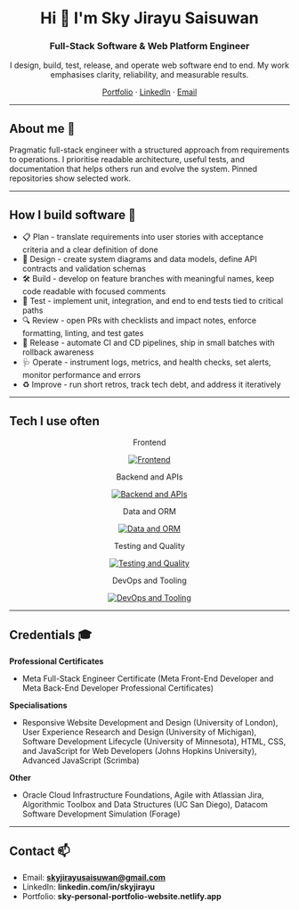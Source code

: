 <h1 align="center">Hi 👋 I'm Sky Jirayu Saisuwan</h1>
<h3 align="center">Full-Stack Software & Web Platform Engineer</h3>

<p align="center">
I design, build, test, release, and operate web software end to end. My work emphasises clarity, reliability, and measurable results.
</p>

<p align="center">
  <a href="https://sky-personal-portfolio-website.netlify.app">Portfolio</a> ·
  <a href="https://www.linkedin.com/in/skyjirayu">LinkedIn</a> ·
  <a href="mailto:skyjirayusaisuwan@gmail.com">Email</a>
</p>

---

## About me 👤

Pragmatic full-stack engineer with a structured approach from requirements to operations. I prioritise readable architecture, useful tests, and documentation that helps others run and evolve the system. Pinned repositories show selected work.

---

## How I build software 🧭

- 📋 Plan - translate requirements into user stories with acceptance criteria and a clear definition of done
- 🧱 Design - create system diagrams and data models, define API contracts and validation schemas
- 🛠️ Build - develop on feature branches with meaningful names, keep code readable with focused comments
- 🧪 Test - implement unit, integration, and end to end tests tied to critical paths
- 🔍 Review - open PRs with checklists and impact notes, enforce formatting, linting, and test gates
- 🚀 Release - automate CI and CD pipelines, ship in small batches with rollback awareness
- 🩺 Operate - instrument logs, metrics, and health checks, set alerts, monitor performance and errors
- ♻️ Improve - run short retros, track tech debt, and address it iteratively

---

## Tech I use often

<p align="center">Frontend</p>
<p align="center">
  <a href="https://github.com/LelouchFR/skill-icons#icons-list">
    <img
      src="https://go-skill-icons.vercel.app/api/icons?i=html,css,js,typescript,react,nextjs,vue,nuxtjs,redux,tailwindcss,sass,bootstrap,vite,framer&theme=dark&titles=true"
      alt="Frontend"
    />
  </a>
</p>

<p align="center">Backend and APIs</p>
<p align="center">
  <a href="https://github.com/LelouchFR/skill-icons#icons-list">
    <img
      src="https://go-skill-icons.vercel.app/api/icons?i=nodejs,expressjs,python,fastapi,postman,chatgpt&theme=dark&titles=true"
      alt="Backend and APIs"
    />
  </a>
</p>

<p align="center">Data and ORM</p>
<p align="center">
  <a href="https://github.com/LelouchFR/skill-icons#icons-list">
    <img
      src="https://go-skill-icons.vercel.app/api/icons?i=postgresql,mysql,mongodb,prisma,redis&theme=dark&titles=true"
      alt="Data and ORM"
    />
  </a>
</p>

<p align="center">Testing and Quality</p>
<p align="center">
  <a href="https://github.com/LelouchFR/skill-icons#icons-list">
    <img
      src="https://go-skill-icons.vercel.app/api/icons?i=jest,vitest,playwright,testinglibrary&theme=dark&titles=true"
      alt="Testing and Quality"
    />
  </a>
</p>

<p align="center">DevOps and Tooling</p>
<p align="center">
  <a href="https://github.com/LelouchFR/skill-icons#icons-list">
    <img
      src="https://go-skill-icons.vercel.app/api/icons?i=aws,azure,gcp,s3,cloudfront,docker,vercel,railway,netlify,firebase,git,github,githubactions,bitbucket,vscode,eslint,prettier,figma,googleanalytics,npm,yarn,markdown&theme=dark&titles=true"
      alt="DevOps and Tooling"
    />
  </a>
</p>

---

## Credentials 🎓

**Professional Certificates**
- Meta Full-Stack Engineer Certificate (Meta Front-End Developer and Meta Back-End Developer Professional Certificates)

**Specialisations**
- Responsive Website Development and Design (University of London), User Experience Research and Design (University of Michigan), Software Development Lifecycle (University of Minnesota), HTML, CSS, and JavaScript for Web Developers (Johns Hopkins University), Advanced JavaScript (Scrimba)

**Other**
- Oracle Cloud Infrastructure Foundations, Agile with Atlassian Jira, Algorithmic Toolbox and Data Structures (UC San Diego), Datacom Software Development Simulation (Forage)

---

## Contact 📫

- Email: **skyjirayusaisuwan@gmail.com**
- LinkedIn: **linkedin.com/in/skyjirayu**
- Portfolio: **sky-personal-portfolio-website.netlify.app**
